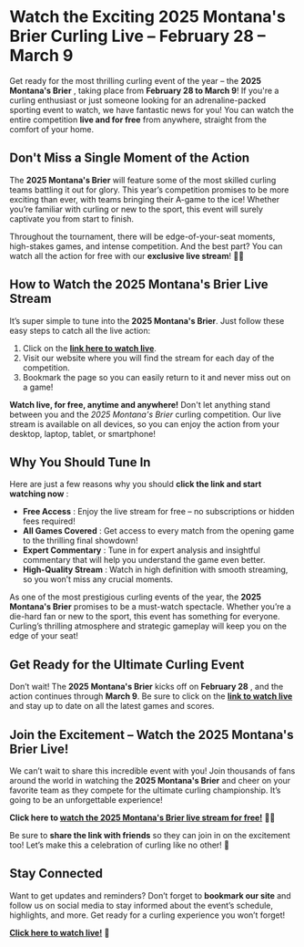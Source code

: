 # Watch the Exciting 2025 Montana's Brier Curling Live – February 28 – March 9

Get ready for the most thrilling curling event of the year – the **2025 Montana's Brier** , taking place from **February 28 to March 9**! If you're a curling enthusiast or just someone looking for an adrenaline-packed sporting event to watch, we have fantastic news for you! You can watch the entire competition **live and for free** from anywhere, straight from the comfort of your home.

## Don't Miss a Single Moment of the Action

The **2025 Montana's Brier** will feature some of the most skilled curling teams battling it out for glory. This year’s competition promises to be more exciting than ever, with teams bringing their A-game to the ice! Whether you’re familiar with curling or new to the sport, this event will surely captivate you from start to finish.

Throughout the tournament, there will be edge-of-your-seat moments, high-stakes games, and intense competition. And the best part? You can watch all the action for free with our **exclusive live stream**! 🥌💥

## How to Watch the 2025 Montana's Brier Live Stream

It’s super simple to tune into the **2025 Montana's Brier**. Just follow these easy steps to catch all the live action:

1. Click on the [**link here to watch live**](https://tinyurl.com/livestreamfreeo?st=2025montanasbrier&si=gh).
2. Visit our website where you will find the stream for each day of the competition.
3. Bookmark the page so you can easily return to it and never miss out on a game!

**Watch live, for free, anytime and anywhere!** Don't let anything stand between you and the _2025 Montana's Brier_ curling competition. Our live stream is available on all devices, so you can enjoy the action from your desktop, laptop, tablet, or smartphone!

## Why You Should Tune In

Here are just a few reasons why you should **click the link and start watching now** :

- **Free Access** : Enjoy the live stream for free – no subscriptions or hidden fees required!
- **All Games Covered** : Get access to every match from the opening game to the thrilling final showdown!
- **Expert Commentary** : Tune in for expert analysis and insightful commentary that will help you understand the game even better.
- **High-Quality Stream** : Watch in high definition with smooth streaming, so you won’t miss any crucial moments.

As one of the most prestigious curling events of the year, the **2025 Montana's Brier** promises to be a must-watch spectacle. Whether you’re a die-hard fan or new to the sport, this event has something for everyone. Curling’s thrilling atmosphere and strategic gameplay will keep you on the edge of your seat!

## Get Ready for the Ultimate Curling Event

Don’t wait! The **2025 Montana's Brier** kicks off on **February 28** , and the action continues through **March 9**. Be sure to click on the [**link to watch live**](https://tinyurl.com/livestreamfreeo?st=2025montanasbrier&si=gh) and stay up to date on all the latest games and scores.

## Join the Excitement – Watch the 2025 Montana's Brier Live!

We can’t wait to share this incredible event with you! Join thousands of fans around the world in watching the **2025 Montana's Brier** and cheer on your favorite team as they compete for the ultimate curling championship. It’s going to be an unforgettable experience!

**Click here to [watch the 2025 Montana's Brier live stream for free!](https://tinyurl.com/livestreamfreeo?st=2025montanasbrier&si=gh)** 🥌🎉

Be sure to **share the link with friends** so they can join in on the excitement too! Let’s make this a celebration of curling like no other! 🌟

## Stay Connected

Want to get updates and reminders? Don’t forget to **bookmark our site** and follow us on social media to stay informed about the event’s schedule, highlights, and more. Get ready for a curling experience you won’t forget!

[**Click here to watch live!**](https://tinyurl.com/livestreamfreeo?st=2025montanasbrier&si=gh) 🥌
